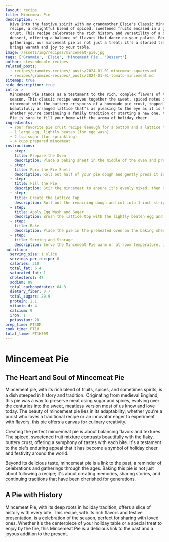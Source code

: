 ```yaml
---
layout: recipe
title: Mincemeat Pie
description: >
  Dive into the festive spirit with my grandmother Elsie's Classic Mincemeat Pie
  recipe, a delightful blend of spiced, sweetened fruits encased in a golden, flaky
  crust. This recipe celebrates the rich history and versatility of a beloved holiday
  dessert, offering a balance of flavors that dance on your palate. Perfect for holiday
  gatherings, our mincemeat pie is not just a treat; it's a storied tradition that
  brings warmth and joy to your table.
image: /assets/img/recipes/mincemeat-pie.jpg
tags: ['Grammie', 'Elsie', 'Mincemeat Pie', 'Dessert']
author: stevendnoble-recipes
related_posts:
  - recipes/grammies-recipes/_posts/2024-01-01-mincemeat-squares.md
  - recipes/grammies-recipes/_posts/2024-01-01-tomato-mincemeat.md
sitemap: true
hide_description: true
intro: >
  Mincemeat Pie stands as a testament to the rich, complex flavors of the holiday
  season. This classic recipe weaves together the sweet, spiced notes of traditional
  mincemeat with the buttery crispness of a homemade pie crust, topped with a
  beautifully arranged lattice that's as pleasing to the eye as it is to the palate.
  Whether you're continuing a family tradition or starting a new one, this Mincemeat
  Pie is sure to fill your home with the aroma of holiday cheer.
ingredients:
  - Your favorite pie crust recipe (enough for a bottom and a lattice top)
  - 1 large egg, lightly beaten (for egg wash)
  - 2 tsp sugar (for sprinkling)
  - 4 cups prepared mincemeat
instructions:
  - step:
    title: Prepare the Oven
    description: Place a baking sheet in the middle of the oven and preheat to 400°F. This will help catch any drips and ensure the bottom crust cooks evenly.
  - step:
    title: Form the Pie Shell
    description: Roll out half of your pie dough and gently press it into a 9-inch pie dish. Make sure it's evenly spread and reaches the edges of the dish.
  - step:
    title: Fill the Pie
    description: Stir the mincemeat to ensure it's evenly mixed, then spoon it into the prepared pie shell, spreading it evenly.
  - step:
    title: Create the Lattice Top
    description: Roll out the remaining dough and cut into 1-inch strips. Arrange these strips in a lattice pattern over the filling. Trim any excess dough from the edges and crimp to seal.
  - step:
    title: Apply Egg Wash and Sugar
    description: Brush the lattice top with the lightly beaten egg and sprinkle evenly with 2 tsp of sugar. This will give the crust a beautiful golden sheen and a sweet crunch.
  - step:
    title: Bake
    description: Place the pie in the preheated oven on the baking sheet. Bake for 50 minutes to 1 hour, or until the lattice is golden brown and the filling is bubbly.
  - step:
    title: Serving and Storage
    description: Serve the Mincemeat Pie warm or at room temperature, ideally with a dollop of whipped cream or a scoop of vanilla ice cream. Leftovers can be covered and stored in the refrigerator for up to 3 days.
nutrition:
  serving_size: 1 slice
  servings_per_recipe: 8
  calories: 310
  total_fat: 6.4
  saturated_fat: 1
  cholesterol: 47
  sodium: 89
  total_carbohydrates: 64.3
  dietary_fiber: 0.7
  total_sugars: 29.9
  protein: 2.1
  vitamin_d: 4
  calcium: 9
  iron: 1
  potassium: 28
prep_time: PT30M
cook_time: PT1H
total_time: PT1H30M
---
```


# Mincemeat Pie

## The Heart and Soul of Mincemeat Pie

Mincemeat pie, with its rich blend of fruits, spices, and sometimes spirits, is a dish steeped in history and tradition. Originating from medieval England, this pie was a way to preserve meat using sugar and spices, evolving over the centuries into the sweet, meatless version most of us know and love today. The beauty of mincemeat pie lies in its adaptability; whether you're a purist who loves a traditional recipe or an innovator eager to experiment with flavors, this pie offers a canvas for culinary creativity.

Creating the perfect mincemeat pie is about balancing flavors and textures. The spiced, sweetened fruit mixture contrasts beautifully with the flaky, buttery crust, offering a symphony of tastes with each bite. It's a testament to the pie's enduring appeal that it has become a symbol of holiday cheer and festivity around the world.

Beyond its delicious taste, mincemeat pie is a link to the past, a reminder of celebrations and gatherings through the ages. Baking this pie is not just about following a recipe; it's about creating memories, sharing stories, and continuing traditions that have been cherished for generations.

## A Pie with History

Mincemeat Pie, with its deep roots in holiday tradition, offers a slice of history with every bite. This recipe, with its rich flavors and festive presentation, is a celebration of the season, perfect for sharing with loved ones. Whether it's the centerpiece of your holiday table or a special treat to enjoy by the fire, this Mincemeat Pie is a delicious link to the past and a joyous addition to the present.
